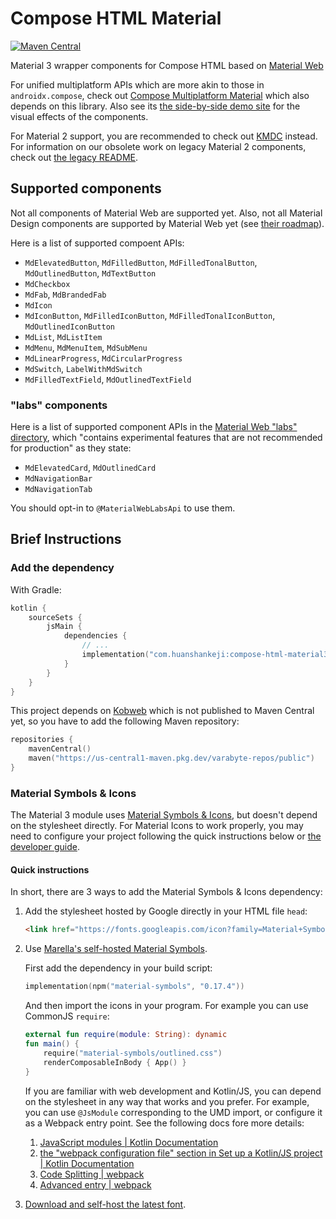 # Compose HTML Material

[![Maven Central](https://img.shields.io/maven-central/v/com.huanshankeji/compose-html-material3)](https://search.maven.org/artifact/com.huanshankeji/compose-html-material3)

Material 3 wrapper components for Compose HTML based on [Material Web](https://github.com/material-components/material-web)

For unified multiplatform APIs which are more akin to those in `androidx.compose`, check out [Compose Multiplatform Material](https://github.com/huanshankeji/compose-multiplatform-material) which also depends on this library. Also see its [the side-by-side demo site](https://huanshankeji.github.io/compose-multiplatform-material/) for the visual effects of the components.

For Material 2 support, you are recommended to check out [KMDC](https://github.com/mpetuska/kmdc) instead. For information on our obsolete work on legacy Material 2 components, check out [the legacy README](/legacy/README.md).

## Supported components

Not all components of Material Web are supported yet. Also, not all Material Design components are supported by Material Web yet (see [their roadmap](https://github.com/material-components/material-web/blob/main/docs/roadmap.md)).

Here is a list of supported compoent APIs:

- `MdElevatedButton`, `MdFilledButton`, `MdFilledTonalButton`, `MdOutlinedButton`, `MdTextButton`
- `MdCheckbox`
- `MdFab`, `MdBrandedFab`
- `MdIcon`
- `MdIconButton`, `MdFilledIconButton`, `MdFilledTonalIconButton`, `MdOutlinedIconButton`
- `MdList`, `MdListItem`
- `MdMenu`, `MdMenuItem`, `MdSubMenu`
- `MdLinearProgress`, `MdCircularProgress`
- `MdSwitch`, `LabelWithMdSwitch`
- `MdFilledTextField`, `MdOutlinedTextField`

### "labs" components

Here is a list of supported component APIs in the [Material Web "labs" directory](https://github.com/material-components/material-web/tree/main/labs), which "contains experimental features that are not recommended for production" as they state:

- `MdElevatedCard`, `MdOutlinedCard`
- `MdNavigationBar`
- `MdNavigationTab`

You should opt-in to `@MaterialWebLabsApi` to use them.

## Brief Instructions

### Add the dependency

With Gradle:

```kotlin
kotlin {
    sourceSets {
        jsMain {
            dependencies {
                // ...
                implementation("com.huanshankeji:compose-html-material3:$version")
            }
        }
    }
}
```

This project depends on [Kobweb](https://github.com/varabyte/kobweb) which is not published to Maven Central yet, so you have to add the following Maven repository:

```kotlin
repositories {
    mavenCentral()
    maven("https://us-central1-maven.pkg.dev/varabyte-repos/public")
}
```

### Material Symbols & Icons

The Material 3 module uses [Material Symbols & Icons](https://fonts.google.com/icons), but doesn't depend on the stylesheet directly. For Material Icons to work properly, you may need to configure your project following the quick instructions below or [the developer guide](https://developers.google.com/fonts/docs/material_symbols).

#### Quick instructions

In short, there are 3 ways to add the Material Symbols & Icons dependency:

1. Add the stylesheet hosted by Google directly in your HTML file `head`:

   ```html
   <link href="https://fonts.googleapis.com/icon?family=Material+Symbols+Outlined" rel="stylesheet">
   ```

1. Use [Marella's self-hosted Material Symbols](https://www.npmjs.com/package/material-symbols).

   First add the dependency in your build script:

   ```kotlin
   implementation(npm("material-symbols", "0.17.4"))
   ```

   And then import the icons in your program. For example you can use CommonJS `require`:

   ```kotlin
   external fun require(module: String): dynamic
   fun main() {
       require("material-symbols/outlined.css")
       renderComposableInBody { App() }
   }
   ```

   If you are familiar with web development and Kotlin/JS, you can depend on the stylesheet in any way that works and you prefer. For example, you can use `@JsModule` corresponding to the UMD import, or configure it as a Webpack entry point. See the following docs fore more details:
   1. [JavaScript modules | Kotlin Documentation](https://kotlinlang.org/docs/js-modules.html)
   1. [the "webpack configuration file" section in Set up a Kotlin/JS project | Kotlin Documentation](https://kotlinlang.org/docs/js-project-setup.html#webpack-configuration-file)
   1. [Code Splitting | webpack](https://webpack.js.org/guides/code-splitting/)
   1. [Advanced entry | webpack](https://webpack.js.org/guides/entry-advanced/)

1. [Download and self-host the latest font](https://developers.google.com/fonts/docs/material_symbols#self-hosting_the_font).
